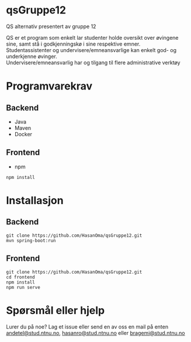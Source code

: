 # qsGruppe12
QS alternativ presentert av gruppe 12

QS er et program som enkelt lar studenter holde oversikt over øvingene sine, samt stå i godkjenningskø i sine respektive emner.  
Studentassistenter og undervisere/emneansvarlige kan enkelt god- og underkjenne øvinger.   
Undervisere/emneansvarlig har og tilgang til flere administrative verktøy  

# Programvarekrav
## Backend
- Java
- Maven
- Docker

## Frontend
- npm 
```
npm install
```

# Installasjon
## Backend
```
git clone https://github.com/HasanOma/qsGruppe12.git
mvn spring-boot:run
```

## Frontend
```
git clone https://github.com/HasanOma/qsGruppe12.git
cd frontend
npm install
npm run serve
```

# Spørsmål eller hjelp
Lurer du på noe? Lag et issue eller send en av oss en mail på enten andetel@stud.ntnu.no, hasanro@stud.ntnu.no eller bragemi@stud.ntnu.no
